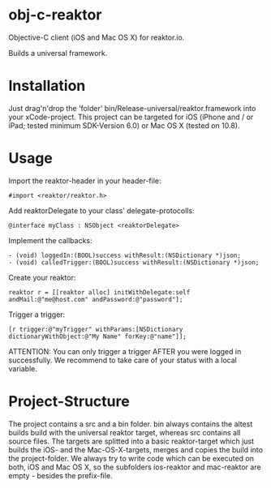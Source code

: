 obj-c-reaktor
==========

Objective-C client (iOS and Mac OS X) for reaktor.io.

Builds a universal framework.

Installation
======
Just drag'n'drop the 'folder' bin/Release-universal/reaktor.framework into your xCode-project. This project can be targeted for iOS (iPhone and / or iPad; tested minimum SDK-Version 6.0) or Mac OS X (tested on 10.8).

Usage
======
Import the reaktor-header in your header-file: 

	#import <reaktor/reaktor.h>

Add reaktorDelegate to your class' delegate-protocolls: 

	@interface myClass : NSObject <reaktorDelegate>

Implement the callbacks:

	- (void) loggedIn:(BOOL)success withResult:(NSDictionary *)json;
	- (void) calledTrigger:(BOOL)success withResult:(NSDictionary *)json;

Create your reaktor: 

	reaktor r = [[reaktor alloc] initWithDelegate:self andMail:@"me@host.com" andPassword:@"password"];

Trigger a trigger: 

	[r trigger:@"myTrigger" withParams:[NSDictionary dictionaryWithObject:@"My Name" forKey:@"name"]];

ATTENTION: You can only trigger a trigger AFTER you were logged in successfully. We recommend to take care of your status with a local variable.

Project-Structure
=========

The project contains a src and a bin folder. bin always contains the altest builds build with the universal reaktor target, whereas src contains all source files.
The targets are splitted into a basic reaktor-target which just builds the iOS- and the Mac-OS-X-targets, merges and copies the build into the project-folder. We always try to write code which can be executed on both, iOS and Mac OS X, so the subfolders ios-reaktor and mac-reaktor are empty - besides the prefix-file.